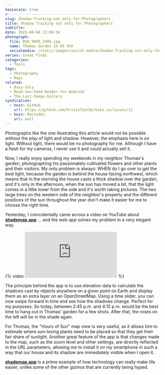```yaml
---
hasLocale: true
#--------------------------------------------------
slug: Shadow-Tracking-not-only-for-Photographers
title: Shadow Tracking not only for Photographers
subtitle:
date: 2025-08-04 13:09:34
photograph:
  file: D50_9099_2405.jpg
  name: Thomas Garden 24-05 XXX
  socialmedia: /static/images/social-media/Shadow-Tracking-not-only-for-Photographers.jpg
series: Great Finds
categories:
  - Tools
tags:
  - Photography
  - Maps
related:
  - Busy-July
  - Read-You-Feed-Reader-for-Android
  - The-Last-Image-Gallery
syndication:
  - host: GitHub
    url: https://github.com/kristofzerbe/kiko.io/issues/11
  - host: Mastodon
    url: null
---
```


Photographs like the one illustrating this article would not be possible without the play of light and shadow. However, the emphasis here is on light. Without light, there would be no photography for me. Although I have a flash for my cameras, I never use it and could actually sell it.

Now, I really enjoy spending my weekends in my neighbor Thomas's garden, photographing his passionately cultivated flowers and other plants and their visitors. My only problem is always: WHEN do I go over to get the best light, because the garden is behind the house facing northwest, which means that in the morning the house casts a thick shadow over the garden, and it's only in the afternoon, when the sun has moved a bit, that the light comes in a little lower from the side and it's worth taking pictures. The two large trees on the western side of the neighbor's property and the different positions of the sun throughout the year don't make it easier for me to choose the right time.

Yesterday, I coincidentally came across a video on YouTube about [**shademap.app**](https://shademap.app/) ... and the web app solves my problem in a very elegant way.

<!-- more -->

{% video <iframe src="https://www.youtube.com/embed/pnYg99EVi-U?start=42" frameborder="0" allow="autoplay; encrypted-media" allowfullscreen></iframe> %}

The principle behind the app is to use elevation data to calculate the shadows cast by objects anywhere on a given point on Earth and display them as an extra layer on an OpenStreetMap. Using a time slider, you can now swipe forward in time and see how the shadows change. Perfect for my purposes. So today, between 2:45 p.m. and 4:15 p.m. would be the best time to hang out in Thomas' garden for a few shots. After that, the roses on the left will be in the shade again.

For Thomas, the "Hours of Sun" map view is very useful, as it allows him to estimate where sun-loving plants need to be placed so that they get their fair share of sunlight.
Another great feature of the app is that changes made to the map, such as the zoom level and other settings, are directly reflected in the URL parameters, allowing me to install it on my smartphone in such a way that our house and its shadow are immediately visible when I open it.

[**shademap.app**](https://shademap.app/) is a prime example of how technology can really make life easier, unlike some of the other gizmos that are currently being hyped.
